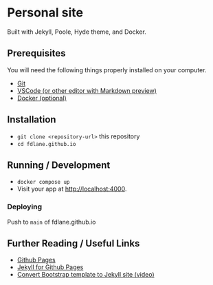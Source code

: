 # Personal site

Built with Jekyll, Poole, Hyde theme, and Docker.

## Prerequisites

You will need the following things properly installed on your computer.

* [Git](https://git-scm.com/)
* [VSCode (or other editor with Markdown preview)](https://code.visualstudio.com/)
* [Docker (optional)](https://docker.com/)

## Installation

* `git clone <repository-url>` this repository
* `cd fdlane.github.io`

## Running / Development

* `docker compose up`
* Visit your app at [http://localhost:4000](http://localhost:4000).

### Deploying

Push to `main` of fdlane.github.io

## Further Reading / Useful Links

* [Github Pages](https://pages.github.com/)
* [Jekyll for Github Pages](http://jekyllrb.com/docs/github-pages/)
* [Convert Bootstrap template to Jekyll site (video)](https://youtu.be/TRTmAlNA92c)